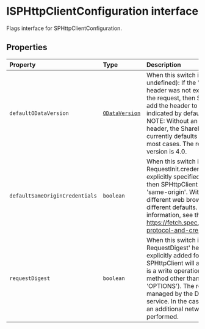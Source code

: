 # ISPHttpClientConfiguration interface







Flags interface for SPHttpClientConfiguration.




## Properties

| Property	   | Type	| Description|
|:-------------|:-------|:-----------|
|`defaultODataVersion`      | [`ODataVersion`](../sp-http/odataversion.md) | When this switch is specified (i.e. not undefined): If the 'OData-Version' header was not explictly added for the request, then SPHttpClient will add the header to specify the version indicated by defaultODataVersion. NOTE: Without an 'OData-Version' header, the SharePoint server currently defaults to Version 3.0 in most cases. The recommended version is 4.0. |
|`defaultSameOriginCredentials`      | `boolean` | When this switch is true: If RequestInit.credentials is not explicitly specified for the request, then SPHttpClient will assign it to be 'same-origin'. Without this switch, different web browsers may apply different defaults. For more information, see the spec: https://fetch.spec.whatwg.org/#cors-protocol-and-credentials |
|`requestDigest`      | `boolean` | When this switch is true: If the 'X-RequestDigest' header was not explicitly added for the request, then SPHttpClient will add it if the request is a write operation (i.e. an HTTP method other than 'GET', 'HEAD', or 'OPTIONS'). The request digest is managed by the DigestCache service. In the case of a cache miss, an additional network request may be performed. |






